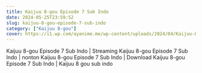 ```yaml
---
title: Kaijuu 8-gou Episode 7 Sub Indo
date: 2024-05-25T23:59:52
slug: kaijuu-8-gou-episode-7-sub-indo
category: ["Kaijuu 8-gou"]
cover: https://i1.wp.com/ayanime.me/wp-content/uploads/2024/04/Kaijuu-8-Gou-768x1082-1.jpg
---
```


<p>Kaijuu 8-gou Episode 7 Sub Indo | Streaming Kaijuu 8-gou Episode 7 Sub Indo | nonton Kaijuu 8-gou Episode 7 Sub Indo | Download Kaijuu 8-gou Episode 7 Sub Indo | Kaijuu 8 gou sub indo</p>

